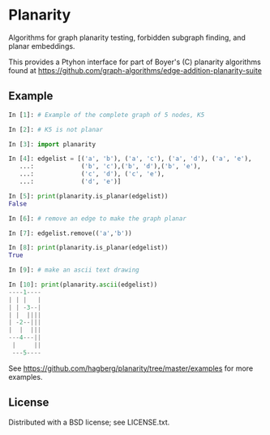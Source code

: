 # Planarity
Algorithms for graph planarity testing, forbidden subgraph finding, and planar embeddings.

This provides a Ptyhon interface for part of Boyer's (C) planarity algorithms found at <https://github.com/graph-algorithms/edge-addition-planarity-suite>

## Example

```python
In [1]: # Example of the complete graph of 5 nodes, K5

In [2]: # K5 is not planar

In [3]: import planarity

In [4]: edgelist = [('a', 'b'), ('a', 'c'), ('a', 'd'), ('a', 'e'),
   ...:             ('b', 'c'),('b', 'd'),('b', 'e'),
   ...:             ('c', 'd'), ('c', 'e'),
   ...:             ('d', 'e')]

In [5]: print(planarity.is_planar(edgelist))
False

In [6]: # remove an edge to make the graph planar

In [7]: edgelist.remove(('a','b'))

In [8]: print(planarity.is_planar(edgelist))
True

In [9]: # make an ascii text drawing

In [10]: print(planarity.ascii(edgelist))
----1----
| | |   |
| | -3--|
| |  ||||
| -2--|||
|  |  |||
---4---||
 |     ||
 ---5----

```
See <https://github.com/hagberg/planarity/tree/master/examples> for more examples.



## License
Distributed with a BSD license; see LICENSE.txt.
